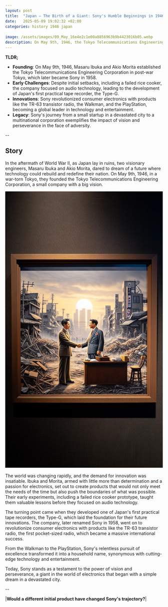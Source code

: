```yaml
---
layout: post
title:  "Japan – The Birth of a Giant: Sony's Humble Beginnings in 1946"
date:   2025-05-09 19:02:32 +02:00
categories: history 1946 japan

image: /assets/images/09_May_16e4e2c1e00a8856963b9b4423016b05.webp
description: On May 9th, 1946, the Tokyo Telecommunications Engineering Corporation, which would later become Sony Corporation, was founded in Japan. This marked the beginning of one of the world's leading electronics companies.
---
```


**TLDR;**
- **Founding**: On May 9th, 1946, Masaru Ibuka and Akio Morita established the Tokyo Telecommunications Engineering Corporation in post-war Tokyo, which later became Sony in 1958.
- **Early Challenges**: Despite initial setbacks, including a failed rice cooker, the company focused on audio technology, leading to the development of Japan's first practical tape recorder, the Type-G.
- **Innovations**: Sony revolutionized consumer electronics with products like the TR-63 transistor radio, the Walkman, and the PlayStation, becoming a global leader in technology and entertainment.
- **Legacy**: Sony's journey from a small startup in a devastated city to a multinational corporation exemplifies the impact of vision and perseverance in the face of adversity.

--


## Story
In the aftermath of World War II, as Japan lay in ruins, two visionary engineers, Masaru Ibuka and Akio Morita, dared to dream of a future where technology could rebuild and redefine their nation. On May 9th, 1946, in a war-torn Tokyo, they founded the Tokyo Telecommunications Engineering Corporation, a small company with a big vision.

![Image](/assets/images/09_May_16e4e2c1e00a8856963b9b4423016b05.webp)

The world was changing rapidly, and the demand for innovation was insatiable. Ibuka and Morita, armed with little more than determination and a passion for electronics, set out to create products that would not only meet the needs of the time but also push the boundaries of what was possible. Their early experiments, including a failed rice cooker prototype, taught them valuable lessons before they focused on audio technology.

The turning point came when they developed one of Japan's first practical tape recorders, the Type-G, which laid the foundation for their future innovations. The company, later renamed Sony in 1958, went on to revolutionize consumer electronics with products like the TR-63 transistor radio, the first pocket-sized radio, which became a massive international success.

From the Walkman to the PlayStation, Sony's relentless pursuit of excellence transformed it into a household name, synonymous with cutting-edge technology and entertainment.

Today, Sony stands as a testament to the power of vision and perseverance, a giant in the world of electronics that began with a simple dream in a devastated city.


--

|**Would a different initial product have changed Sony's trajectory?**|

